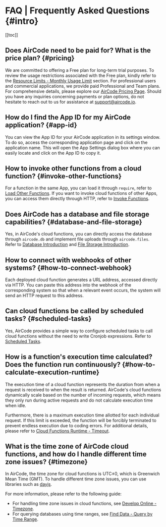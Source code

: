 # FAQ | Frequently Asked Questions {#intro}

[[toc]]

## Does AirCode need to be paid for? What is the price plan? {#pricing}

We are committed to offering a Free plan for long-term trial purposes. To review the usage restrictions associated with the Free plan, kindly refer to the [Resource Limits - Monthly Usage Limit](/about/limits#monthly-usage) section. For professional users and commercial applications, we provide paid Professional and Team plans. For comprehensive details, please explore our [AirCode Pricing Page](https://aircode.io/pricing). Should you have any inquiries concerning payments or plan options, do not hesitate to reach out to us for assistance at [support@aircode.io](mailto:support@aircode.io).

## How do I find the App ID for my AirCode application? {#app-id}

You can view the App ID for your AirCode application in its settings window. To do so, access the corresponding application page and click on the application name. This will open the App Settings dialog box where you can easily locate and click on the App ID to copy it.

<ACImage src="/_images/1681195076163.png" mode="light" />
<ACImage src="/_images/1681195131773.png" mode="dark" />

## How to invoke other functions from a cloud function? {#invoke-other-functions}

For a function in the same App, you can load it through `require`, refer to [Load Other Functions](/guide/functions/require). If you want to invoke cloud functions of other Apps, you can access them directly through HTTP, refer to [Invoke Functions](/guide/functions/invoke).

## Does AirCode has a database and file storage capabilities? {#database-and-file-storage}

Yes, in AirCode's cloud functions, you can directly access the database through `aircode.db` and implement file uploads through `aircode.files`. Refer to [Database Introduction](/getting-started/database) and [File Storage Introduction](/getting-started/files).

## How to connect with webhooks of other systems? {#how-to-connect-webhook}

Each deployed cloud function generates a URL address, accessed directly via HTTP. You can paste this address into the webhook of the corresponding system so that when a relevant event occurs, the system will send an HTTP request to this address.

## Can cloud functions be called by scheduled tasks? {#scheduled-tasks}

Yes, AirCode provides a simple way to configure scheduled tasks to call cloud functions without the need to write Cronjob expressions. Refer to [Scheduled Tasks](/guide/functions/scheduled-tasks).

## How is a function's execution time calculated? Does the function run continuously? {#how-to-calculate-execution-runtime}

The execution time of a cloud function represents the duration from when a request is received to when the result is returned. AirCode's cloud functions dynamically scale based on the number of incoming requests, which means they only run during active requests and do not calculate execution time when idle.

Furthermore, there is a maximum execution time allotted for each individual request. If this limit is exceeded, the function will be forcibly terminated to prevent endless execution due to coding errors. For additional details, please refer to [Cloud Functions Runtime - Timeout](/reference/server/functions-runtime#execution-timeout).

## What is the time zone of AirCode cloud functions, and how do I handle different time zone issues? {#timezone}

In AirCode, the time zone for cloud functions is UTC±0, which is Greenwich Mean Time (GMT). To handle different time zone issues, you can use libraries such as [dayjs](https://day.js.org/).

For more information, please refer to the following guide:
- For handling time zone issues in cloud functions, see [Develop Online - Timezone](/guide/functions/development#timezone).
- For querying databases using time ranges, see [Find Data - Query by Time Range](/guide/database/find#date).

